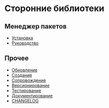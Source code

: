 Сторонние библиотеки
=============================

## Менеджер пакетов

* [Установка](manager-install.md)
* [Руководство](manager-guide.md)

## Прочее

* [Обновление](vendor-update.md)
* [Создание](vendor-create.md)
* [Сопровождение](maintenance.md)
* [Версионирование](vendor-version.md)
* [Тестирование](vendor-test.md)
* [Документирование](vendor-doc.md)
* [CHANGELOG](vendor-changelog.md)
